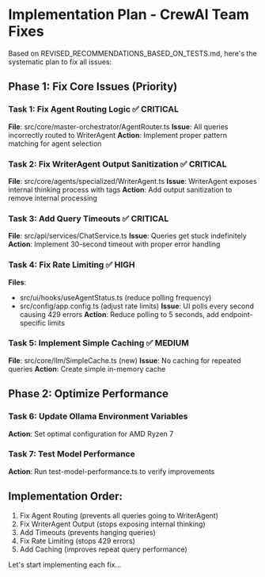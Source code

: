# Implementation Plan - CrewAI Team Fixes

Based on REVISED_RECOMMENDATIONS_BASED_ON_TESTS.md, here's the systematic plan to fix all issues:

## Phase 1: Fix Core Issues (Priority)

### Task 1: Fix Agent Routing Logic ✅ CRITICAL
**File**: src/core/master-orchestrator/AgentRouter.ts
**Issue**: All queries incorrectly routed to WriterAgent
**Action**: Implement proper pattern matching for agent selection

### Task 2: Fix WriterAgent Output Sanitization ✅ CRITICAL  
**File**: src/core/agents/specialized/WriterAgent.ts
**Issue**: WriterAgent exposes internal thinking process with <think> tags
**Action**: Add output sanitization to remove internal processing

### Task 3: Add Query Timeouts ✅ CRITICAL
**File**: src/api/services/ChatService.ts
**Issue**: Queries get stuck indefinitely
**Action**: Implement 30-second timeout with proper error handling

### Task 4: Fix Rate Limiting ✅ HIGH
**Files**: 
- src/ui/hooks/useAgentStatus.ts (reduce polling frequency)
- src/config/app.config.ts (adjust rate limits)
**Issue**: UI polls every second causing 429 errors
**Action**: Reduce polling to 5 seconds, add endpoint-specific limits

### Task 5: Implement Simple Caching ✅ MEDIUM
**File**: src/core/llm/SimpleCache.ts (new)
**Issue**: No caching for repeated queries
**Action**: Create simple in-memory cache

## Phase 2: Optimize Performance

### Task 6: Update Ollama Environment Variables
**Action**: Set optimal configuration for AMD Ryzen 7

### Task 7: Test Model Performance
**Action**: Run test-model-performance.ts to verify improvements

## Implementation Order:
1. Fix Agent Routing (prevents all queries going to WriterAgent)
2. Fix WriterAgent Output (stops exposing internal thinking)
3. Add Timeouts (prevents hanging queries)
4. Fix Rate Limiting (stops 429 errors)
5. Add Caching (improves repeat query performance)

Let's start implementing each fix...